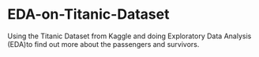 # EDA-on-Titanic-Dataset
Using the Titanic Dataset from Kaggle and doing Exploratory Data Analysis (EDA)to find out more about the passengers and survivors.
